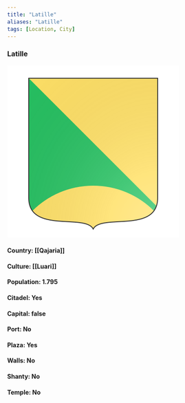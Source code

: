 ```yaml
---
title: "Latille"
aliases: "Latille"
tags: [Location, City]
---
```

### Latille
![](attachment/5e3780ec11ed6b67975a09d5a8d5b2a3.svg)

#### Country: [[Qajaria]]

#### Culture: [[Luari]]

#### Population: 1.795

#### Citadel: Yes

#### Capital: false

#### Port: No

#### Plaza: Yes

#### Walls: No

#### Shanty: No

#### Temple: No

